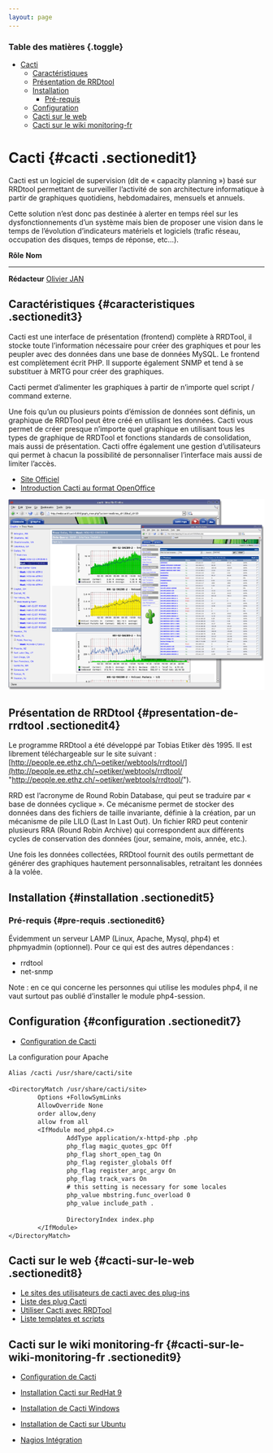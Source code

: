 ```yaml
---
layout: page
---
```


### Table des matières {.toggle}

-   [Cacti](start.html#cacti)
    -   [Caractéristiques](start.html#caracteristiques)
    -   [Présentation de RRDtool](start.html#presentation-de-rrdtool)
    -   [Installation](start.html#installation)
        -   [Pré-requis](start.html#pre-requis)
    -   [Configuration](start.html#configuration)
    -   [Cacti sur le web](start.html#cacti-sur-le-web)
    -   [Cacti sur le wiki
        monitoring-fr](start.html#cacti-sur-le-wiki-monitoring-fr)

Cacti {#cacti .sectionedit1}
=====

Cacti est un logiciel de supervision (dit de « capacity planning ») basé
sur RRDtool permettant de surveiller l’activité de son architecture
informatique à partir de graphiques quotidiens, hebdomadaires, mensuels
et annuels.

Cette solution n’est donc pas destinée à alerter en temps réel sur les
dysfonctionnements d’un système mais bien de proposer une vision dans le
temps de l’évolution d’indicateurs matériels et logiciels (trafic
réseau, occupation des disques, temps de réponse, etc…).

  **Rôle**        **Nom**
  --------------- ------------------------------------------------------------------------------------------------------------------------------------------
  **Rédacteur**   [Olivier JAN](http://www.monitoring-fr.org/community/members/olivier-jan/ "http://www.monitoring-fr.org/community/members/olivier-jan/")

Caractéristiques {#caracteristiques .sectionedit3}
----------------

Cacti est une interface de présentation (frontend) complète à RRDTool,
il stocke toute l’information nécessaire pour créer des graphiques et
pour les peupler avec des données dans une base de données MySQL. Le
frontend est complètement écrit PHP. Il supporte également SNMP et tend
à se substituer à MRTG pour créer des graphiques.

Cacti permet d’alimenter les graphiques à partir de n’importe quel
script / command externe.

Une fois qu’un ou plusieurs points d’émission de données sont définis,
un graphique de RRDTool peut être créé en utilisant les données. Cacti
vous permet de créer presque n’importe quel graphique en utilisant tous
les types de graphique de RRDTool et fonctions standards de
consolidation, mais aussi de présentation. Cacti offre également une
gestion d’utilisateurs qui permet à chacun la possibilité de
personnaliser l’interface mais aussi de limiter l’accès.

-   [Site Officiel](http://www.cacti.net/ "http://www.cacti.net/")
-   [Introduction Cacti au format
    OpenOffice](../../../assets/media/cacti/20050627_introduction_cacti.sxw "cacti:20050627_introduction_cacti.sxw")

[![](../../../assets/media/cacti/cacti.png)](../../../_detail/cacti/cacti.png@id=cacti%253Astart.html "cacti:cacti.png")

Présentation de RRDtool {#presentation-de-rrdtool .sectionedit4}
-----------------------

Le programme RRDtool a été développé par Tobias Etiker dès 1995. Il est
librement téléchargeable sur le site suivant :
[http://people.ee.ethz.ch/\~oetiker/webtools/rrdtool/](http://people.ee.ethz.ch/~oetiker/webtools/rrdtool/ "http://people.ee.ethz.ch/~oetiker/webtools/rrdtool/").

RRD est l’acronyme de Round Robin Database, qui peut se traduire par «
base de données cyclique ». Ce mécanisme permet de stocker des données
dans des fichiers de taille invariante, définie à la création, par un
mécanisme de pile LILO (Last In Last Out). Un fichier RRD peut contenir
plusieurs RRA (Round Robin Archive) qui correspondent aux différents
cycles de conservation des données (jour, semaine, mois, année, etc.).

Une fois les données collectées, RRDtool fournit des outils permettant
de générer des graphiques hautement personnalisables, retraitant les
données à la volée.

Installation {#installation .sectionedit5}
------------

### Pré-requis {#pre-requis .sectionedit6}

Évidemment un serveur LAMP (Linux, Apache, Mysql, php4) et phpmyadmin
(optionnel). Pour ce qui est des autres dépendances :

-   rrdtool
-   net-snmp

Note : en ce qui concerne les personnes qui utilise les modules php4, il
ne vaut surtout pas oublié d’installer le module php4-session.

Configuration {#configuration .sectionedit7}
-------------

-   [Configuration de
    Cacti](../../../cacti/configuration.html "cacti:configuration")

La configuration pour Apache

~~~
Alias /cacti /usr/share/cacti/site

<DirectoryMatch /usr/share/cacti/site>
        Options +FollowSymLinks
        AllowOverride None
        order allow,deny
        allow from all
        <IfModule mod_php4.c>
                AddType application/x-httpd-php .php
                php_flag magic_quotes_gpc Off
                php_flag short_open_tag On
                php_flag register_globals Off
                php_flag register_argc_argv On
                php_flag track_vars On
                # this setting is necessary for some locales
                php_value mbstring.func_overload 0
                php_value include_path .

                DirectoryIndex index.php
        </IfModule>
</DirectoryMatch>
~~~

Cacti sur le web {#cacti-sur-le-web .sectionedit8}
----------------

-   [Le sites des utilisateurs de cacti avec des
    plug-ins](http://cactiusers.org/ "http://cactiusers.org/")
-   [Liste des plug
    Cacti](http://www.debianhelp.co.uk/cactiplugins.htm "http://www.debianhelp.co.uk/cactiplugins.htm")
-   [Utiliser Cacti avec
    RRDTool](http://docs.cacti.net/node/75 "http://docs.cacti.net/node/75")
-   [Liste templates et
    scripts](http://forums.cacti.net/about15067.html "http://forums.cacti.net/about15067.html")

Cacti sur le wiki monitoring-fr {#cacti-sur-le-wiki-monitoring-fr .sectionedit9}
-------------------------------

-   [Configuration de
    Cacti](../../../cacti/configuration.html "cacti:configuration")
-   [Installation Cacti sur RedHat
    9](../../../cacti/redhat-install.html "cacti:redhat-install")
-   [Installation de Cacti
    Windows](../../../cacti/windows-install.html "cacti:windows-install")
-   [Installation de Cacti sur
    Ubuntu](../../../cacti/ubuntu-install.html "cacti:ubuntu-install")

-   [Nagios
    Intégration](../../../nagios/integration/npc.html "nagios:integration:npc")

